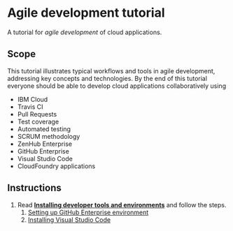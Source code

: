 # Agile development tutorial

A tutorial for *agile development* of cloud applications.

## Scope

This tutorial illustrates typical workflows and tools in agile development, addressing key concepts
and technologies.
By the end of this tutorial everyone should be able to develop cloud applications collaboratively
using

* IBM Cloud
* Travis CI
* Pull Requests
* Test coverage
* Automated testing
* SCRUM methodology
* ZenHub Enterprise
* GitHub Enterprise
* Visual Studio Code
* CloudFoundry applications

## Instructions

1. Read [**Installing developer tools and environments**](docs/0-INSTALL.md) and follow the steps.
    1. [Setting up GitHub Enterprise environment](docs/0-INSTALL.md#setting-up-github-enterprise-environment)
    1. [Installing Visual Studio Code](docs/0-INSTALL.md#installing-visual-studio-code)
